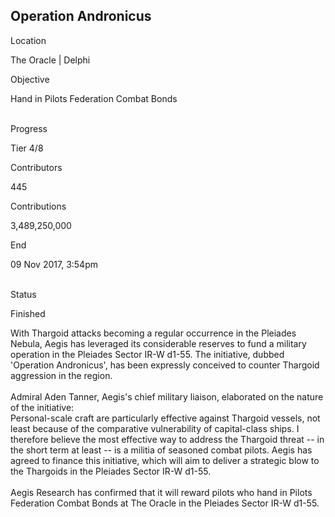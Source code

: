 ## Operation Andronicus

Location

The Oracle \| Delphi

Objective

Hand in Pilots Federation Combat Bonds

\
Progress

Tier 4/8

Contributors

445

Contributions

3,489,250,000

End

09 Nov 2017, 3:54pm

\
Status

Finished

With Thargoid attacks becoming a regular occurrence in the Pleiades
Nebula, Aegis has leveraged its considerable reserves to fund a military
operation in the Pleiades Sector IR-W d1-55. The initiative, dubbed
'Operation Andronicus\', has been expressly conceived to counter
Thargoid aggression in the region.\
\
Admiral Aden Tanner, Aegis\'s chief military liaison, elaborated on the
nature of the initiative:\
Personal-scale craft are particularly effective against Thargoid
vessels, not least because of the comparative vulnerability of
capital-class ships. I therefore believe the most effective way to
address the Thargoid threat -- in the short term at least -- is a
militia of seasoned combat pilots. Aegis has agreed to finance this
initiative, which will aim to deliver a strategic blow to the Thargoids
in the Pleiades Sector IR-W d1-55.\
\
Aegis Research has confirmed that it will reward pilots who hand in
Pilots Federation Combat Bonds at The Oracle in the Pleiades Sector IR-W
d1-55.
